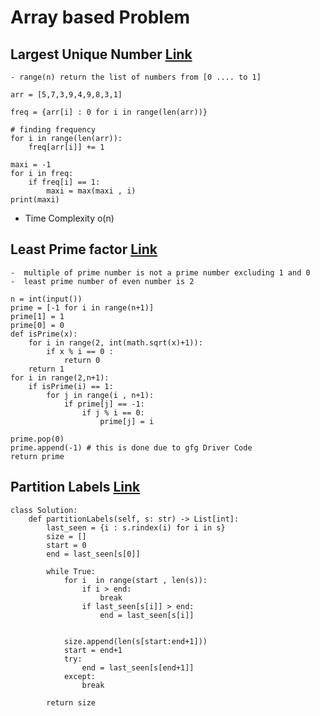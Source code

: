 # Array based Problem 

## Largest Unique Number [Link](https://leetcode.com/problems/largest-unique-number/)
	- range(n) return the list of numbers from [0 .... to 1]
```
arr = [5,7,3,9,4,9,8,3,1]

freq = {arr[i] : 0 for i in range(len(arr))}

# finding frequency
for i in range(len(arr)):
    freq[arr[i]] += 1

maxi = -1
for i in freq:
    if freq[i] == 1:
        maxi = max(maxi , i)
print(maxi)
```
- Time Complexity o(n)


## Least Prime factor [Link](https://practice.geeksforgeeks.org/problems/least-prime-factor5216/1)
	-  multiple of prime number is not a prime number excluding 1 and 0
	-  least prime number of even number is 2
```
n = int(input())
prime = [-1 for i in range(n+1)]
prime[1] = 1
prime[0] = 0
def isPrime(x):
	for i in range(2, int(math.sqrt(x)+1)):
		if x % i == 0 :
			return 0
	return 1
for i in range(2,n+1):
	if isPrime(i) == 1:
		for j in range(i , n+1):
			if prime[j] == -1:
				if j % i == 0:
					prime[j] = i

prime.pop(0)
prime.append(-1) # this is done due to gfg Driver Code
return prime
```

##  Partition Labels [Link](https://leetcode.com/problems/partition-labels/)
```
class Solution:
    def partitionLabels(self, s: str) -> List[int]:
        last_seen = {i : s.rindex(i) for i in s}
        size = []
        start = 0
        end = last_seen[s[0]]

        while True:
            for i  in range(start , len(s)):
                if i > end:
                    break
                if last_seen[s[i]] > end:
                    end = last_seen[s[i]]


            size.append(len(s[start:end+1]))
            start = end+1
            try:
                end = last_seen[s[end+1]]
            except:
                break

        return size


```

